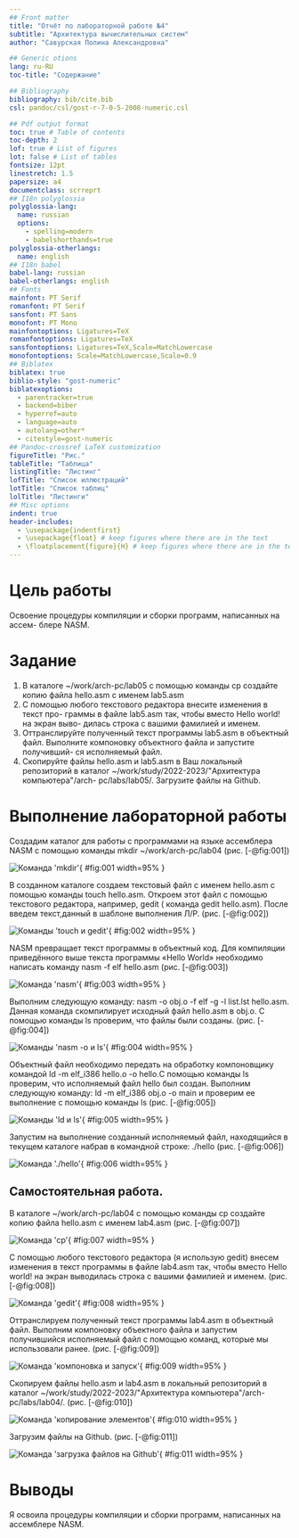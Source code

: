 ```yaml
---
## Front matter
title: "Отчёт по лабораторной работе №4"
subtitle: "Архитектура вычислительных систем"
author: "Савурская Полина Александровна"

## Generic otions
lang: ru-RU
toc-title: "Содержание"

## Bibliography
bibliography: bib/cite.bib
csl: pandoc/csl/gost-r-7-0-5-2008-numeric.csl

## Pdf output format
toc: true # Table of contents
toc-depth: 2
lof: true # List of figures
lot: false # List of tables
fontsize: 12pt
linestretch: 1.5
papersize: a4
documentclass: scrreprt
## I18n polyglossia
polyglossia-lang:
  name: russian
  options:
	- spelling=modern
	- babelshorthands=true
polyglossia-otherlangs:
  name: english
## I18n babel
babel-lang: russian
babel-otherlangs: english
## Fonts
mainfont: PT Serif
romanfont: PT Serif
sansfont: PT Sans
monofont: PT Mono
mainfontoptions: Ligatures=TeX
romanfontoptions: Ligatures=TeX
sansfontoptions: Ligatures=TeX,Scale=MatchLowercase
monofontoptions: Scale=MatchLowercase,Scale=0.9
## Biblatex
biblatex: true
biblio-style: "gost-numeric"
biblatexoptions:
  - parentracker=true
  - backend=biber
  - hyperref=auto
  - language=auto
  - autolang=other*
  - citestyle=gost-numeric
## Pandoc-crossref LaTeX customization
figureTitle: "Рис."
tableTitle: "Таблица"
listingTitle: "Листинг"
lofTitle: "Список иллюстраций"
lotTitle: "Список таблиц"
lolTitle: "Листинги"
## Misc options
indent: true
header-includes:
  - \usepackage{indentfirst}
  - \usepackage{float} # keep figures where there are in the text
  - \floatplacement{figure}{H} # keep figures where there are in the text
---
```


# Цель работы

Освоение процедуры компиляции и сборки программ, написанных на ассем-
блере NASM.

# Задание

1. В каталоге ~/work/arch-pc/lab05 с помощью команды cp создайте копию
файла hello.asm с именем lab5.asm
2. С помощью любого текстового редактора внесите изменения в текст про-
граммы в файле lab5.asm так, чтобы вместо Hello world! на экран выво-
дилась строка с вашими фамилией и именем.
3. Оттранслируйте полученный текст программы lab5.asm в объектный
файл. Выполните компоновку объектного файла и запустите получивший-
ся исполняемый файл.
4. Скопируйте файлы hello.asm и lab5.asm в Ваш локальный репозиторий
в каталог ~/work/study/2022-2023/"Архитектура компьютера"/arch-
pc/labs/lab05/. Загрузите файлы на Github.



# Выполнение лабораторной работы
Создадим каталог для работы с программами на языке ассемблера NASM с помощью команды mkdir ~/work/arch-pc/lab04 (рис. [-@fig:001])

![ Команда 'mkdir'](image/1.jpg){ #fig:001 width=95% }

В созданном каталоге создаем текстовый файл с именем hello.asm с помощью команды touch hello.asm. Откроем этот файл с помощью текстового редактора, например, gedit ( команда gedit hello.asm). После введем текст,данный в шаблоне выполнения Л/Р. (рис. [-@fig:002])

![ Команды 'touch и gedit'](image/2.jpg){ #fig:002 width=95% }

NASM превращает текст программы в объектный код. Для компиляции приведённого выше текста программы «Hello World» необходимо написать команду nasm -f elf hello.asm (рис. [-@fig:003])

![ Команда 'nasm'](image/3.jpg){ #fig:003 width=95% }

Выполним следующую команду: nasm -o obj.o -f elf -g -l list.lst hello.asm. Данная команда скомпилирует исходный файл hello.asm в obj.o. С помощью команды ls проверим, что файлы были созданы. (рис. [-@fig:004])

![ Команды 'nasm -o и ls'](image/4.jpg){ #fig:004 width=95% }

Объектный файл необходимо передать на обработку компоновщику командой ld -m elf_i386 hello.o -o hello.С помощью команды ls проверим, что исполняемый файл hello был создан. Выполним следующую команду:
ld -m elf_i386 obj.o -o main и проверим ее выполнение с помощью команды ls (рис. [-@fig:005])

![ Команды 'ld и ls'](image/5.jpg){ #fig:005 width=95% }

Запустим на выполнение созданный исполняемый файл, находящийся в текущем каталоге набрав в командной строке: ./hello (рис. [-@fig:006])
 
![ Команда './hello'](image/6.jpg){ #fig:006 width=95% }

## Самостоятельная работа.

В каталоге ~/work/arch-pc/lab04 с помощью команды cp создайте копию файла hello.asm с именем lab4.asm (рис. [-@fig:007])

![ Команда 'cp'](image/7.jpeg){ #fig:007 width=95% }

С помощью любого текстового редактора (я использую gedit) внесем изменения в текст программы в файле lab4.asm так, чтобы вместо Hello world! на экран выводилась строка с вашими фамилией и именем. (рис. [-@fig:008])

![ Команда 'gedit'](image/8.jpeg){ #fig:008 width=95% }

Оттранслируем полученный текст программы lab4.asm в объектный файл. Выполним компоновку объектного файла и запустим получившийся исполняемый файл c помощью команд, которые мы использовали ранее. (рис. [-@fig:009])

![ Команда 'компоновка и запуск'](image/9.jpeg){ #fig:009 width=95% }

Скопируем файлы hello.asm и lab4.asm в локальный репозиторий в каталог ~/work/study/2022-2023/"Архитектура компьютера"/arch-pc/labs/lab04/. (рис. [-@fig:010])

![ Команда 'копирование элементов'](image/10.jpeg){ #fig:010 width=95% }

Загрузим файлы на Github. (рис. [-@fig:011])

![ Команда 'загрузка файлов на Github'](image/11.jpeg){ #fig:011 width=95% }

# Выводы

Я освоила процедуры компиляции и сборки программ, написанных на ассемблере NASM.


